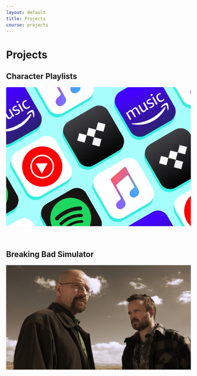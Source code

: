 ```yaml
---
layout: default
title: Projects
course: projects
---
```


# Projects
## Character Playlists
<a href="{{site.baseurl}}/data/songs"><img src="images/music-recommender.png"></a>

&nbsp;
&nbsp;
&nbsp;
&nbsp;
&nbsp;
## Breaking Bad Simulator
<a href="{{site.baseurl}}/final-desert"><img src="images/page.jpeg"></a>

